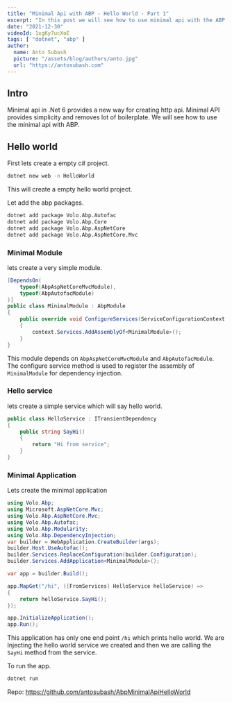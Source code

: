```yaml
---
title: "Minimal Api with ABP - Hello World - Part 1"
excerpt: "In this post we will see how to use minimal api with the ABP application."
date: "2021-12-30"
videoId: 1xgKy7ucXoE
tags: [ "dotnet", "abp" ]
author:
  name: Anto Subash
  picture: "/assets/blog/authors/anto.jpg"
  url: "https://antosubash.com"
---
```


## Intro

Minimal api in .Net 6 provides a new way for creating http api. Minimal API provides simplicity and removes lot of boilerplate. We will see how to use the minimal api with ABP.

## Hello world

First lets create a empty c# project.

```bash
dotnet new web -n HelloWorld
```

This will create a empty hello world project.

Let add the abp packages.

```bash
dotnet add package Volo.Abp.Autofac
dotnet add package Volo.Abp.Core
dotnet add package Volo.Abp.AspNetCore
dotnet add package Volo.Abp.AspNetCore.Mvc
```

### Minimal Module

lets create a very simple module.

```cs
[DependsOn(
    typeof(AbpAspNetCoreMvcModule),
    typeof(AbpAutofacModule)
)]
public class MinimalModule : AbpModule
{
    public override void ConfigureServices(ServiceConfigurationContext context)
    {
        context.Services.AddAssemblyOf<MinimalModule>();
    }
}
```

This module depends on `AbpAspNetCoreMvcModule` and `AbpAutofacModule`. The configure service method is used to register the assembly of `MinimalModule` for dependency injection. 

### Hello service

lets create a simple service which will say hello world.

```cs
public class HelloService : ITransientDependency
{
    public string SayHi()
    {
        return "Hi from service";
    }
}
```

### Minimal Application

Lets create the minimal application

```cs
using Volo.Abp;
using Microsoft.AspNetCore.Mvc;
using Volo.Abp.AspNetCore.Mvc;
using Volo.Abp.Autofac;
using Volo.Abp.Modularity;
using Volo.Abp.DependencyInjection;
var builder = WebApplication.CreateBuilder(args);
builder.Host.UseAutofac();
builder.Services.ReplaceConfiguration(builder.Configuration);
builder.Services.AddApplication<MinimalModule>();

var app = builder.Build();

app.MapGet("/hi", ([FromServices] HelloService helloService) =>
{
    return helloService.SayHi();
});

app.InitializeApplication();
app.Run();
```

This application has only one end point `/hi` which prints hello world. We are Injecting the hello world service we created and then we are calling the `SayHi` method from the service.

To run the app.

```bash
dotnet run
```

Repo: <https://github.com/antosubash/AbpMinimalApiHelloWorld>
